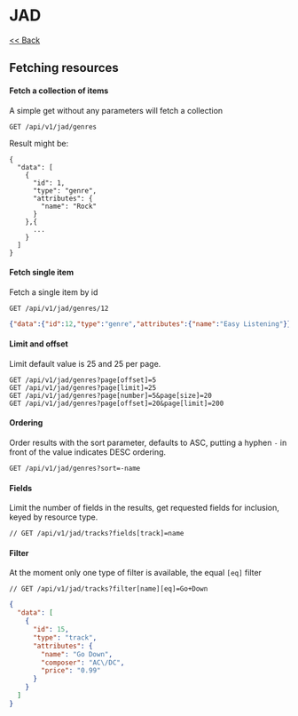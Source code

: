 # JAD

[<< Back](../README.md)

## Fetching resources

#### Fetch a collection of items

A simple get without any parameters will fetch a collection
 
```
GET /api/v1/jad/genres
```

Result might be:
```
{
  "data": [
    {
      "id": 1,
      "type": "genre",
      "attributes": {
        "name": "Rock"
      }
    },{
      ...
    }
  ]
}
```

#### Fetch single item

Fetch a single item by id

```
GET /api/v1/jad/genres/12
```

```json
{"data":{"id":12,"type":"genre","attributes":{"name":"Easy Listening"}}}
```

#### Limit and offset

Limit default value is 25 and 25 per page.
```
GET /api/v1/jad/genres?page[offset]=5
GET /api/v1/jad/genres?page[limit]=25
GET /api/v1/jad/genres?page[number]=5&page[size]=20
GET /api/v1/jad/genres?page[offset]=20&page[limit]=200
```

#### Ordering

Order results with the sort parameter, defaults to ASC, putting a
hyphen `-` in front of the value indicates DESC ordering.

```
GET /api/v1/jad/genres?sort=-name
```

#### Fields

Limit the number of fields in the results, get requested fields for inclusion, keyed by resource type.

```
// GET /api/v1/jad/tracks?fields[track]=name
```

#### Filter

At the moment only one type of filter is available, the equal `[eq]` filter

```
// GET /api/v1/jad/tracks?filter[name][eq]=Go+Down
```

```json
{
  "data": [
    {
      "id": 15,
      "type": "track",
      "attributes": {
        "name": "Go Down",
        "composer": "AC\/DC",
        "price": "0.99"
      }
    }
  ]
}
```


